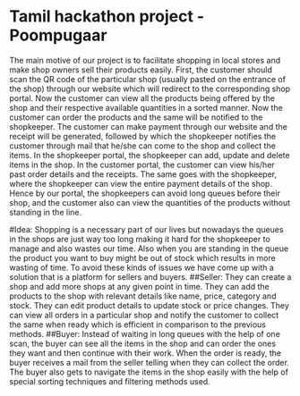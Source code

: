 # Tamil hackathon project - Poompugaar

The main motive of our project is to facilitate shopping in local stores and make shop owners sell their products easily. First, the customer should scan the QR code of the particular shop (usually pasted on the entrance of the shop) through our website which will redirect to the corresponding shop portal. Now the customer can view all the products being offered by the shop and their respective available quantities in a sorted manner. Now the customer can order the products and the same will be notified to the shopkeeper. The customer can make payment through our website and the receipt will be generated, followed by which the shopkeeper notifies the customer through mail that he/she can come to the shop and collect the items. In the shopkeeper portal, the shopkeeper can add, update and delete items in the shop. In the customer portal, the customer can view his/her past order details and the receipts. The same goes with the shopkeeper, where the shopkeeper can view the entire payment details of the shop. Hence by our portal, the shopkeepers can avoid long queues before their shop, and the customer also can view the quantities of the products without standing in the line.


#Idea:
Shopping is a necessary part of our lives but nowadays the queues in the shops are just way too long making it hard for the shopkeeper to manage and also wastes our time. Also when you are standing in the queue the product you want to buy might be out of stock which results in more wasting of time. To avoid these kinds of issues we have come up with a solution that is a platform for sellers and buyers.
##Seller:
They can create a shop and add more shops at any given point in time. They can add the products to the shop with relevant details like name, price, category and stock. They can edit product details to update stock or price changes. They can view all orders in a particular shop and notify the customer to collect the same when ready which is efficient in comparison to the previous methods.
##Buyer:
Instead of waiting in long queues with the help of one scan, the buyer can see all the items in the shop and can order the ones they want and then continue with their work. When the order is ready, the buyer receives a mail from the seller telling when they can collect the order. The buyer also gets to navigate the items in the shop easily with the help of special sorting techniques and filtering methods used.
